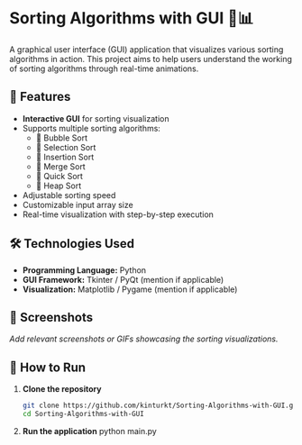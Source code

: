 # Sorting Algorithms with GUI 🎨📊  

A graphical user interface (GUI) application that visualizes various sorting algorithms in action. This project aims to help users understand the working of sorting algorithms through real-time animations.  

## 🚀 Features  
- **Interactive GUI** for sorting visualization  
- Supports multiple sorting algorithms:  
  - 🔹 Bubble Sort  
  - 🔹 Selection Sort  
  - 🔹 Insertion Sort  
  - 🔹 Merge Sort  
  - 🔹 Quick Sort  
  - 🔹 Heap Sort  
- Adjustable sorting speed  
- Customizable input array size  
- Real-time visualization with step-by-step execution  

## 🛠️ Technologies Used  
- **Programming Language:** Python  
- **GUI Framework:** Tkinter / PyQt (mention if applicable)  
- **Visualization:** Matplotlib / Pygame (mention if applicable)  

## 📸 Screenshots  
_Add relevant screenshots or GIFs showcasing the sorting visualizations._  

## 🎯 How to Run  
1. **Clone the repository**  
   ```bash
   git clone https://github.com/kinturkt/Sorting-Algorithms-with-GUI.git
   cd Sorting-Algorithms-with-GUI
2. **Run the application**
  python main.py
